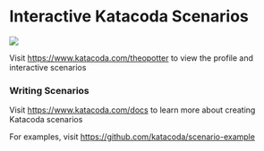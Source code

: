 # Interactive Katacoda Scenarios

[![](http://shields.katacoda.com/katacoda/theopotter/count.svg)](https://www.katacoda.com/theopotter "Get your profile on Katacoda.com")

Visit https://www.katacoda.com/theopotter to view the profile and interactive scenarios

### Writing Scenarios
Visit https://www.katacoda.com/docs to learn more about creating Katacoda scenarios

For examples, visit https://github.com/katacoda/scenario-example
